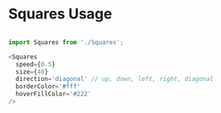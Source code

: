 # Squares Usage

```javascript

import Squares from './Squares';

<Squares
  speed={0.5}
  size={40}
  direction='diagonal' // up, down, left, right, diagonal
  borderColor='#fff'
  hoverFillColor='#222'
/>

```
